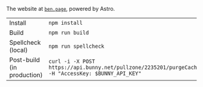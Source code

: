 The website at [`ben.page`](https://ben.page), powered by Astro.

|                            |                                                                                                    |
| -------------------------- | -------------------------------------------------------------------------------------------------- |
| Install                    | `npm install`                                                                                      |
| Build                      | `npm run build`                                                                                    |
| Spellcheck (local)         | `npm run spellcheck`                                                                               |
| Post-build (in production) | `curl -i -X POST https://api.bunny.net/pullzone/2235201/purgeCache -H "AccessKey: $BUNNY_API_KEY"` |
